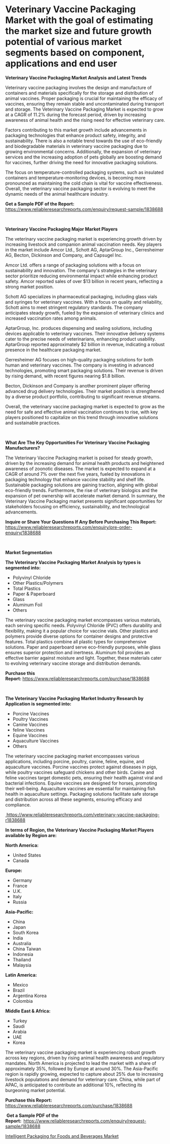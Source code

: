<p><h1>Veterinary Vaccine Packaging Market with the goal of estimating the market size and future growth potential of various market segments based on component, applications and end user</h1></p><p><strong>Veterinary Vaccine Packaging Market Analysis and Latest Trends</strong></p>
<p><p>Veterinary vaccine packaging involves the design and manufacture of containers and materials specifically for the storage and distribution of animal vaccines. Proper packaging is crucial for maintaining the efficacy of vaccines, ensuring they remain stable and uncontaminated during transport and storage. The Veterinary Vaccine Packaging Market is expected to grow at a CAGR of 11.2% during the forecast period, driven by increasing awareness of animal health and the rising need for effective veterinary care.</p><p>Factors contributing to this market growth include advancements in packaging technologies that enhance product safety, integrity, and sustainability. There is also a notable trend towards the use of eco-friendly and biodegradable materials in veterinary vaccine packaging due to growing environmental concerns. Additionally, the expansion of veterinary services and the increasing adoption of pets globally are boosting demand for vaccines, further driving the need for innovative packaging solutions.</p><p>The focus on temperature-controlled packaging systems, such as insulated containers and temperature-monitoring devices, is becoming more pronounced as maintaining the cold chain is vital for vaccine effectiveness. Overall, the veterinary vaccine packaging sector is evolving to meet the dynamic needs of the animal healthcare industry.</p></p>
<p><strong>Get a Sample PDF of the Report:&nbsp;</strong> <a href="https://www.reliableresearchreports.com/enquiry/request-sample/1838688?utm_campaign=2286&utm_medium=2&utm_source=Github&utm_content=ia&utm_term=03042025&utm_id=veterinary-vaccine-packaging">https://www.reliableresearchreports.com/enquiry/request-sample/1838688</a></p>
<p>&nbsp;</p>
<p><strong>Veterinary Vaccine Packaging Major Market Players</strong></p>
<p><p>The veterinary vaccine packaging market is experiencing growth driven by increasing livestock and companion animal vaccination needs. Key players in the market include Amcor Ltd., Schott AG, AptarGroup Inc., Gerresheimer AG, Becton, Dickinson and Company, and Capsugel Inc.</p><p>Amcor Ltd. offers a range of packaging solutions with a focus on sustainability and innovation. The company's strategies in the veterinary sector prioritize reducing environmental impact while enhancing product safety. Amcor reported sales of over $13 billion in recent years, reflecting a strong market position.</p><p>Schott AG specializes in pharmaceutical packaging, including glass vials and syringes for veterinary vaccines. With a focus on quality and reliability, Schott aims to meet stringent regulatory standards. The company anticipates steady growth, fueled by the expansion of veterinary clinics and increased vaccination rates among animals.</p><p>AptarGroup, Inc. produces dispensing and sealing solutions, including devices applicable to veterinary vaccines. Their innovative delivery systems cater to the precise needs of veterinarians, enhancing product usability. AptarGroup reported approximately $2 billion in revenue, indicating a robust presence in the healthcare packaging market.</p><p>Gerresheimer AG focuses on high-quality packaging solutions for both human and veterinary vaccines. The company is investing in advanced technologies, promoting smart packaging solutions. Their revenue is driven by rising demand, with recent figures nearing $1.8 billion.</p><p>Becton, Dickinson and Company is another prominent player offering advanced drug delivery technologies. Their market position is strengthened by a diverse product portfolio, contributing to significant revenue streams.</p><p>Overall, the veterinary vaccine packaging market is expected to grow as the need for safe and effective animal vaccination continues to rise, with key players positioned to capitalize on this trend through innovative solutions and sustainable practices.</p></p>
<p>&nbsp;</p>
<p><strong>What Are The Key Opportunities For Veterinary Vaccine Packaging Manufacturers?</strong></p>
<p><p>The Veterinary Vaccine Packaging market is poised for steady growth, driven by the increasing demand for animal health products and heightened awareness of zoonotic diseases. The market is expected to expand at a CAGR of around 7% over the next five years, fueled by innovations in packaging technology that enhance vaccine stability and shelf life. Sustainable packaging solutions are gaining traction, aligning with global eco-friendly trends. Furthermore, the rise of veterinary biologics and the expansion of pet ownership will accelerate market demand. In summary, the Veterinary Vaccine Packaging market presents significant opportunities for stakeholders focusing on efficiency, sustainability, and technological advancements.</p></p>
<p><strong>Inquire or Share Your Questions If Any Before Purchasing This Report:</strong> <a href="https://www.reliableresearchreports.com/enquiry/pre-order-enquiry/1838688?utm_campaign=2286&utm_medium=2&utm_source=Github&utm_content=ia&utm_term=03042025&utm_id=veterinary-vaccine-packaging">https://www.reliableresearchreports.com/enquiry/pre-order-enquiry/1838688</a></p>
<p>&nbsp;</p>
<p><strong>Market Segmentation</strong></p>
<p><strong>The Veterinary Vaccine Packaging Market Analysis by types is segmented into:</strong></p>
<p><ul><li>Polyvinyl Chloride</li><li>Other Plastics/Polymers</li><li>Total Plastics</li><li>Paper & Paperboard</li><li>Glass</li><li>Aluminum Foil</li><li>Others</li></ul></p>
<p><p>The veterinary vaccine packaging market encompasses various materials, each serving specific needs. Polyvinyl Chloride (PVC) offers durability and flexibility, making it a popular choice for vaccine vials. Other plastics and polymers provide diverse options for container designs and protective features. Total plastics combine all plastic types for comprehensive solutions. Paper and paperboard serve eco-friendly purposes, while glass ensures superior protection and inertness. Aluminum foil provides an effective barrier against moisture and light. Together, these materials cater to evolving veterinary vaccine storage and distribution demands.</p></p>
<p><strong>Purchase this Report:&nbsp;</strong><a href="https://www.reliableresearchreports.com/purchase/1838688?utm_campaign=2286&utm_medium=2&utm_source=Github&utm_content=ia&utm_term=03042025&utm_id=veterinary-vaccine-packaging">https://www.reliableresearchreports.com/purchase/1838688</a></p>
<p>&nbsp;</p>
<p><strong>The Veterinary Vaccine Packaging Market Industry Research by Application is segmented into:</strong></p>
<p><ul><li>Porcine Vaccines</li><li>Poultry Vaccines</li><li>Canine Vaccines</li><li>feline Vaccines</li><li>Equine Vaccines</li><li>Aquaculture Vaccines</li><li>Others</li></ul></p>
<p><p>The veterinary vaccine packaging market encompasses various applications, including porcine, poultry, canine, feline, equine, and aquaculture vaccines. Porcine vaccines protect against diseases in pigs, while poultry vaccines safeguard chickens and other birds. Canine and feline vaccines target domestic pets, ensuring their health against viral and bacterial infections. Equine vaccines are designed for horses, promoting their well-being. Aquaculture vaccines are essential for maintaining fish health in aquaculture settings. Packaging solutions facilitate safe storage and distribution across all these segments, ensuring efficacy and compliance.</p></p>
<p><a href="https://www.reliableresearchreports.com/veterinary-vaccine-packaging-r1838688?utm_campaign=2286&utm_medium=2&utm_source=Github&utm_content=ia&utm_term=03042025&utm_id=veterinary-vaccine-packaging">&nbsp;https://www.reliableresearchreports.com/veterinary-vaccine-packaging-r1838688</a></p>
<p><strong>In terms of Region, the Veterinary Vaccine Packaging Market Players available by Region are:</strong></p>
<p>
    <p> <strong> North America: </strong>
        <ul>
            <li>United States</li>
            <li>Canada</li>
        </ul>
        </p> 
    <p> <strong> Europe: </strong>
        <ul>
            <li>Germany</li>
            <li>France</li>
            <li>U.K.</li>
            <li>Italy</li>
            <li>Russia</li>
        </ul>
        </p> 
    <p> <strong> Asia-Pacific: </strong>
        <ul>
            <li>China</li>
            <li>Japan</li>
            <li>South Korea</li>
            <li>India</li>
            <li>Australia</li>
            <li>China Taiwan</li>
            <li>Indonesia</li>
            <li>Thailand</li>
            <li>Malaysia</li>
        </ul>
        </p> 
    <p> <strong> Latin America: </strong>
        <ul>
            <li>Mexico</li>
            <li>Brazil</li>
            <li>Argentina Korea</li>
            <li>Colombia</li>
        </ul>
        </p> 
    <p> <strong> Middle East & Africa: </strong>
        <ul>
            <li>Turkey</li>
            <li>Saudi</li>
            <li>Arabia</li>
            <li>UAE</li>
            <li>Korea</li>
        </ul>
    </p>
    </p>
<p><p>The veterinary vaccine packaging market is experiencing robust growth across key regions, driven by rising animal health awareness and regulatory mandates. North America is projected to lead the market with a share of approximately 35%, followed by Europe at around 30%. The Asia-Pacific region is rapidly growing, expected to capture about 25% due to increasing livestock populations and demand for veterinary care. China, while part of APAC, is anticipated to contribute an additional 10%, reflecting its burgeoning market potential.</p></p>
<p><strong>Purchase this Report: </strong><a href="https://www.reliableresearchreports.com/purchase/1838688?utm_campaign=2286&utm_medium=2&utm_source=Github&utm_content=ia&utm_term=03042025&utm_id=veterinary-vaccine-packaging">https://www.reliableresearchreports.com/purchase/1838688</a></p>
<p>&nbsp;<strong>Get a Sample PDF of the Report:&nbsp;&nbsp;</strong><a href="https://www.reliableresearchreports.com/enquiry/request-sample/1838688?utm_campaign=2286&utm_medium=2&utm_source=Github&utm_content=ia&utm_term=03042025&utm_id=veterinary-vaccine-packaging">https://www.reliableresearchreports.com/enquiry/request-sample/1838688</a></p>
<p><strong></strong></p>
<p><p><a href="https://github.com/stillsfloria19981/Market-Research-Report-List-1/blob/main/intelligent-packaging-for-foods-and-beverages-market.md?utm_campaign=2286&utm_medium=2&utm_source=Github&utm_content=ia&utm_term=03042025&utm_id=veterinary-vaccine-packaging">Intelligent Packaging for Foods and Beverages Market</a></p></p>